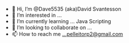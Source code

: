 - 👋 Hi, I’m @Dave5535 (aka)David Svantesson 
- 👀 I’m interested in ... 
- 🌱 I’m currently learning ... Java Scripting 
- 💞️ I’m looking to collaborate on ...
- 📫 How to reach me ...pelleitorp2@gmail.com

<!---
Dave5535/Dave5535 is a ✨ special ✨ repository because its `README.md` (this file) appears on your GitHub profile.
You can click the Preview link to take a look at your changes.
--->
